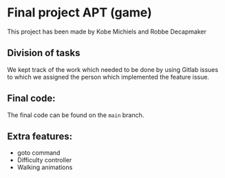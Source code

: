 # Final project APT (game)

This project has been made by Kobe Michiels and Robbe Decapmaker

## Division of tasks

We kept track of the work which needed to be done by using Gitlab issues to which we assigned the person which implemented the feature issue. 

## Final code:

The final code can be found on the `main` branch. 

## Extra features:

 * goto command
 * Difficulty controller
 * Walking animations
